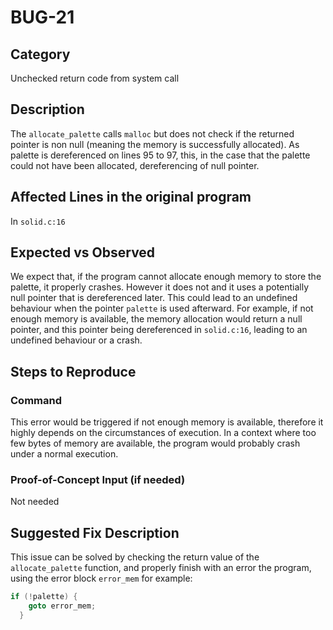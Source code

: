 # BUG-21

## Category

Unchecked return code from system call

## Description

The `allocate_palette` calls `malloc` but does not check if the returned pointer is non null (meaning the memory is
successfully allocated). As palette is dereferenced on lines 95 to 97, this, in the case that the palette could not have
been allocated, dereferencing of null pointer.

## Affected Lines in the original program

In `solid.c:16`

## Expected vs Observed

We expect that, if the program cannot allocate enough memory to store the palette, it properly crashes. However it does
not and it uses a potentially null pointer that is dereferenced later. This could lead to an undefined behaviour when
the pointer `palette` is used afterward. For example, if not enough memory is available, the memory allocation would
return a null pointer, and this pointer being dereferenced in `solid.c:16`, leading to an undefined behaviour or a
crash.

## Steps to Reproduce

### Command

This error would be triggered if not enough memory is available, therefore it highly depends on the circumstances of
execution. In a context where too few bytes of memory are available, the program would probably crash under a normal
execution.

### Proof-of-Concept Input (if needed)

Not needed

## Suggested Fix Description

This issue can be solved by checking the return value of the `allocate_palette` function, and properly finish with an
error the program, using the error block `error_mem` for example:

```C
if (!palette) {
    goto error_mem;
  }
```
